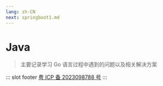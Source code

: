 ```yaml
---
lang: zh-CN
next: springboot1.md
---
```


# Java

> 主要记录学习 Go 语言过程中遇到的问题以及相关解决方案



::: slot footer
[粤 ICP 备 2023098788 号](https://beian.miit.gov.cn/)
:::